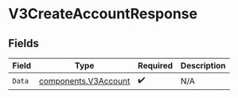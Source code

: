 # V3CreateAccountResponse


## Fields

| Field                                                        | Type                                                         | Required                                                     | Description                                                  |
| ------------------------------------------------------------ | ------------------------------------------------------------ | ------------------------------------------------------------ | ------------------------------------------------------------ |
| `Data`                                                       | [components.V3Account](../../models/components/v3account.md) | :heavy_check_mark:                                           | N/A                                                          |